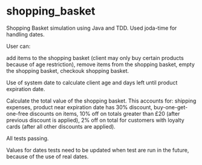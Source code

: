 # shopping_basket
Shopping Basket simulation using Java and TDD. Used joda-time for handling dates.

User can:

add items to the shopping basket 
(client may only buy certain products because of age restriction),
remove items from the shopping basket,
empty the shopping basket,
checkouk shopping basket.

Use of system date to calculate client age and days left until product expiration date.

Calculate the total value of the shopping basket. This accounts for:
shipping expenses,
product near expiration date has 30% discount,
buy-one-get-one-free discounts on items,
10% off on totals greater than £20 (after previous discount is applied),
2% off on total for customers with loyalty cards (after all other discounts are applied).

All tests passing.

Values for dates tests need to be updated when test are run in the future, because of the use of real dates.
